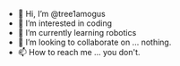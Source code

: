 - 👋 Hi, I’m @tree1amogus
- 👀 I’m interested in coding
- 🌱 I’m currently learning robotics
- 💞️ I’m looking to collaborate on ... nothing.
- 📫 How to reach me ... you don't.

<!---
tree1amogus/tree1amogus is a ✨ special ✨ repository because its `README.md` (this file) appears on your GitHub profile.
You can click the Preview link to take a look at your changes.
--->
